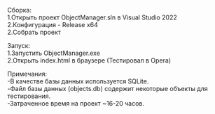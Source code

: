 Сборка:<br />
1.Открыть проект ObjectManager.sln в Visual Studio 2022<br />
2.Конфигурация - Release x64<br />
2.Собрать проект<br />

Запуск:<br />
1.Запустить ObjectManager.exe<br />
2.Открыть index.html в браузере (Тестировал в Opera)<br />

Примечания:<br />
-В качестве базы данных используется SQLite.<br />
-Файл базы данных (objects.db) содержит некоторые объекты для тестирования.<br />
-Затраченное время на проект ~16-20 часов.<br />
